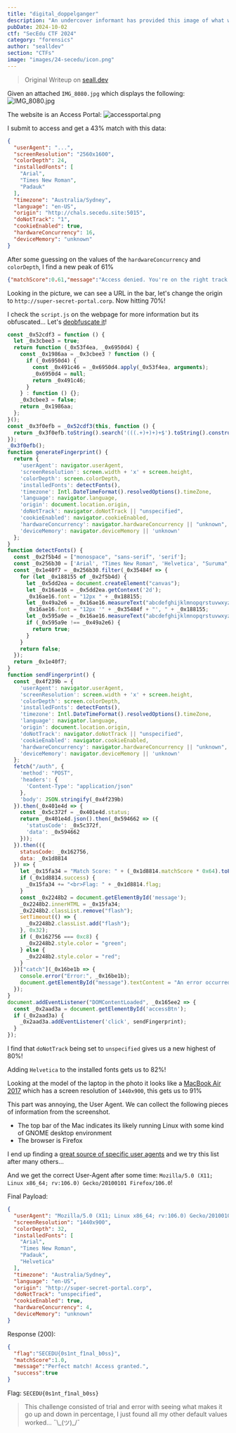 ```yaml
---
title: "digital_doppelganger"
description: "An undercover informant has provided this image of what we believe to be a NO_NO_NO member’s screen. Unfortunately, our informant went dark before we could get more context, so it’s up to you. This could hold the final key to understanding NO_NO_NO’s operations. 'http://chals.secedu.site:5015/'."
pubDate: 2024-10-02
ctf: "SecEdu CTF 2024"
category: "forensics"
author: "sealldev"
section: "CTFs"
image: "images/24-secedu/icon.png"
---
```


> Original Writeup on [seall.dev](https://seall.dev/posts/seceduweek42024#add-to-cartel)

Given an attached `IMG_8080.jpg` which displays the following:
![IMG_8080.jpg](images/24-secedu/IMG_8080.jpg)

The website is an Access Portal:
![accessportal.png](images/24-secedu/accessportal.png)

I submit to access and get a 43% match with this data:
```json
{
  "userAgent": "...",
  "screenResolution": "2560x1600",
  "colorDepth": 24,
  "installedFonts": [
    "Arial",
    "Times New Roman",
    "Padauk"
  ],
  "timezone": "Australia/Sydney",
  "language": "en-US",
  "origin": "http://chals.secedu.site:5015",
  "doNotTrack": "1",
  "cookieEnabled": true,
  "hardwareConcurrency": 16,
  "deviceMemory": "unknown"
}
```

After some guessing on the values of the `hardwareConcurrency` and `colorDepth`, I find a new peak of 61%
```json
{"matchScore":0.61,"message":"Access denied. You're on the right track.","success":false}
```

Looking in the picture, we can see a URL in the bar, let's change the origin to `http://super-secret-portal.corp`. Now hitting 70%!

I check the `script.js` on the webpage for more information but its obfuscated... Let's [deobfuscate it](https://obf-io.deobfuscate.io/)!

```js
const _0x52cdf3 = function () {
  let _0x3cbee3 = true;
  return function (_0x53f4ea, _0x6950d4) {
    const _0x1986aa = _0x3cbee3 ? function () {
      if (_0x6950d4) {
        const _0x491c46 = _0x6950d4.apply(_0x53f4ea, arguments);
        _0x6950d4 = null;
        return _0x491c46;
      }
    } : function () {};
    _0x3cbee3 = false;
    return _0x1986aa;
  };
}();
const _0x3f0efb = _0x52cdf3(this, function () {
  return _0x3f0efb.toString().search('(((.+)+)+)+$').toString().constructor(_0x3f0efb).search('(((.+)+)+)+$');
});
_0x3f0efb();
function generateFingerprint() {
  return {
    'userAgent': navigator.userAgent,
    'screenResolution': screen.width + 'x' + screen.height,
    'colorDepth': screen.colorDepth,
    'installedFonts': detectFonts(),
    'timezone': Intl.DateTimeFormat().resolvedOptions().timeZone,
    'language': navigator.language,
    'origin': document.location.origin,
    'doNotTrack': navigator.doNotTrack || "unspecified",
    'cookieEnabled': navigator.cookieEnabled,
    'hardwareConcurrency': navigator.hardwareConcurrency || "unknown",
    'deviceMemory': navigator.deviceMemory || 'unknown'
  };
}
function detectFonts() {
  const _0x2f5b4d = ["monospace", "sans-serif", 'serif'];
  const _0x256b30 = ['Arial', "Times New Roman", 'Helvetica', "Suruma", "Noto Sans Cuneiform", "Noto Sans Gurmukhi", "Keraleeyam", "Lohit Odia", "Padauk", "Noto Sans Kannada", "Webdings"];
  const _0x1e40f7 = _0x256b30.filter(_0x35484f => {
    for (let _0x188155 of _0x2f5b4d) {
      let _0x5dd2ea = document.createElement("canvas");
      let _0x16ae16 = _0x5dd2ea.getContext('2d');
      _0x16ae16.font = "12px " + _0x188155;
      let _0x49a2e6 = _0x16ae16.measureText("abcdefghijklmnopqrstuvwxyz").width;
      _0x16ae16.font = "12px '" + _0x35484f + "', " + _0x188155;
      let _0x595a9e = _0x16ae16.measureText("abcdefghijklmnopqrstuvwxyz").width;
      if (_0x595a9e !== _0x49a2e6) {
        return true;
      }
    }
    return false;
  });
  return _0x1e40f7;
}
function sendFingerprint() {
  const _0x4f239b = {
    'userAgent': navigator.userAgent,
    'screenResolution': screen.width + 'x' + screen.height,
    'colorDepth': screen.colorDepth,
    'installedFonts': detectFonts(),
    'timezone': Intl.DateTimeFormat().resolvedOptions().timeZone,
    'language': navigator.language,
    'origin': document.location.origin,
    'doNotTrack': navigator.doNotTrack || "unspecified",
    'cookieEnabled': navigator.cookieEnabled,
    'hardwareConcurrency': navigator.hardwareConcurrency || "unknown",
    'deviceMemory': navigator.deviceMemory || 'unknown'
  };
  fetch("/auth", {
    'method': "POST",
    'headers': {
      'Content-Type': "application/json"
    },
    'body': JSON.stringify(_0x4f239b)
  }).then(_0x401e4d => {
    const _0x5c372f = _0x401e4d.status;
    return _0x401e4d.json().then(_0x594662 => ({
      'statusCode': _0x5c372f,
      'data': _0x594662
    }));
  }).then(({
    statusCode: _0x162756,
    data: _0x1d8814
  }) => {
    let _0x15fa34 = "Match Score: " + (_0x1d8814.matchScore * 0x64).toFixed(0x2) + '%<br>' + _0x1d8814.message;
    if (_0x1d8814.success) {
      _0x15fa34 += "<br>Flag: " + _0x1d8814.flag;
    }
    const _0x2248b2 = document.getElementById('message');
    _0x2248b2.innerHTML = _0x15fa34;
    _0x2248b2.classList.remove("flash");
    setTimeout(() => {
      _0x2248b2.classList.add("flash");
    }, 0x32);
    if (_0x162756 === 0xc8) {
      _0x2248b2.style.color = "green";
    } else {
      _0x2248b2.style.color = "red";
    }
  })["catch"](_0x16be1b => {
    console.error("Error:", _0x16be1b);
    document.getElementById("message").textContent = "An error occurred. Please try again.";
  });
}
document.addEventListener("DOMContentLoaded", _0x165ee2 => {
  const _0x2aad3a = document.getElementById('accessBtn');
  if (_0x2aad3a) {
    _0x2aad3a.addEventListener('click', sendFingerprint);
  }
});
```

I find that `doNotTrack` being set to `unspecified` gives us a new highest of 80%!

Adding `Helvetica` to the installed fonts gets us to 82%!

Looking at the model of the laptop in the photo it looks like a [MacBook Air 2017](https://support.apple.com/en-us/111924) which has a screen resolution of `1440x900`, this gets us to 91%

This part was annoying, the User Agent. We can collect the following pieces of information from the screenshot.
- The top bar of the Mac indicates its likely running Linux with some kind of GNOME desktop environment
- The browser is Firefox

I end up finding a [great source of specific user agents](https://user-agents.net/download?browser_type=browser&browser=firefox&platform=linux) and we try this list after many others...

And we get the correct User-Agent after some time: `Mozilla/5.0 (X11; Linux x86_64; rv:106.0) Gecko/20100101 Firefox/106.0`!

Final Payload:
```json
{
  "userAgent": "Mozilla/5.0 (X11; Linux x86_64; rv:106.0) Gecko/20100101 Firefox/106.0",
  "screenResolution": "1440x900",
  "colorDepth": 32,
  "installedFonts": [
    "Arial",
    "Times New Roman",
    "Padauk",
    "Helvetica"
  ],
  "timezone": "Australia/Sydney",
  "language": "en-US",
  "origin": "http://super-secret-portal.corp",
  "doNotTrack": "unspecified",
  "cookieEnabled": true,
  "hardwareConcurrency": 4,
  "deviceMemory": "unknown"
}
```

Response (200):
```json
{
  "flag":"SECEDU{0s1nt_f1nal_b0ss}",
  "matchScore":1.0,
  "message":"Perfect match! Access granted.",
  "success":true
}
```

Flag: `SECEDU{0s1nt_f1nal_b0ss}`

> This challenge consisted of trial and error with seeing what makes it go up and down in percentage, I just found all my other default values worked... ¯\\\_(ツ)\_/¯